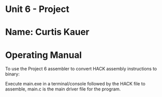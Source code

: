 # Unit 6 - Project

# Name: Curtis Kauer

# Operating Manual

To use the Project 6 assembler to convert HACK assembly instructions to binary:

Execute main.exe in a terminal/console followed by the HACK file to assemble, main.c is the main driver file for the program. 
